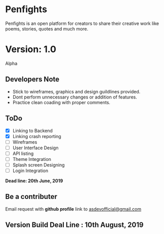 # Penfights
Penfights is an open platform for creators to share their creative work like poems, stories, quotes and much more.

# Version: __1.0__
Alpha

## Developers Note
- Stick to wireframes, graphics and design guildlines provided. 
- Dont perform unnecessary changes or addition of features. 
- Practice clean coading with proper comments.

## ToDo
- [x] Linking to Backend
- [x] Linking crash reporting
- [ ] Wireframes
- [ ] User Interface Design
- [ ] API listing
- [ ] Theme Integration
- [ ] Splash screen Designing
- [ ] Login Integration

__Dead line: 20th June, 2019__

## Be a contributer
Email request with __github profile__ link to asdevofficial@gmail.com

## Version Build Deal Line : 10th August, 2019


